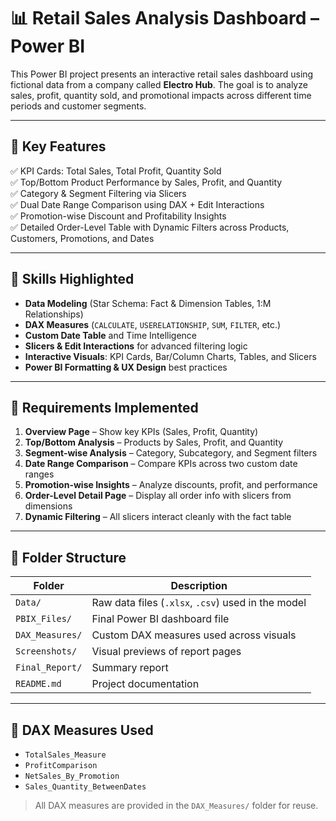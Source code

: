# 📊 Retail Sales Analysis Dashboard – Power BI

This Power BI project presents an interactive retail sales dashboard using fictional data from a company called **Electro Hub**. The goal is to analyze sales, profit, quantity sold, and promotional impacts across different time periods and customer segments.

---

## 🎯 Key Features

✅ KPI Cards: Total Sales, Total Profit, Quantity Sold  
✅ Top/Bottom Product Performance by Sales, Profit, and Quantity  
✅ Category & Segment Filtering via Slicers  
✅ Dual Date Range Comparison using DAX + Edit Interactions  
✅ Promotion-wise Discount and Profitability Insights  
✅ Detailed Order-Level Table with Dynamic Filters across Products, Customers, Promotions, and Dates  

---

## 🧠 Skills Highlighted

- **Data Modeling** (Star Schema: Fact & Dimension Tables, 1:M Relationships)  
- **DAX Measures** (`CALCULATE`, `USERELATIONSHIP`, `SUM`, `FILTER`, etc.)  
- **Custom Date Table** and Time Intelligence  
- **Slicers & Edit Interactions** for advanced filtering logic  
- **Interactive Visuals**: KPI Cards, Bar/Column Charts, Tables, and Slicers  
- **Power BI Formatting & UX Design** best practices  

---

## 📌 Requirements Implemented

1. **Overview Page** – Show key KPIs (Sales, Profit, Quantity)
2. **Top/Bottom Analysis** – Products by Sales, Profit, and Quantity
3. **Segment-wise Analysis** – Category, Subcategory, and Segment filters
4. **Date Range Comparison** – Compare KPIs across two custom date ranges
5. **Promotion-wise Insights** – Analyze discounts, profit, and performance
6. **Order-Level Detail Page** – Display all order info with slicers from dimensions
7. **Dynamic Filtering** – All slicers interact cleanly with the fact table

---

## 📁 Folder Structure

| Folder              | Description                                          |
|---------------------|------------------------------------------------------|
| `Data/`             | Raw data files (`.xlsx`, `.csv`) used in the model  |
| `PBIX_Files/`       | Final Power BI dashboard file                        |
| `DAX_Measures/`     | Custom DAX measures used across visuals              |
| `Screenshots/`      | Visual previews of report pages                      |
| `Final_Report/`     | Summary report                                       |
| `README.md`         | Project documentation                                |

---

## 🧠 DAX Measures Used

- `TotalSales_Measure`
- `ProfitComparison`
- `NetSales_By_Promotion`
- `Sales_Quantity_BetweenDates`

> All DAX measures are provided in the `DAX_Measures/` folder for reuse.
